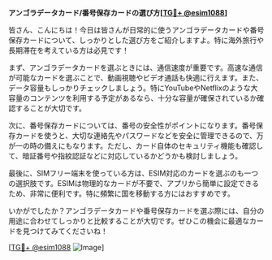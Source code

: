 **アンゴラデータカード/番号保存カードの選び方[[TG💪+ @esim1088](https://t.me/s/esim1088)]**

皆さん、こんにちは！今日は皆さんが日常的に使うアンゴラデータカードや番号保存カードについて、しっかりとした選び方をご紹介しますよ。特に海外旅行や長期滞在を考えている方は必見です！

まず、アンゴラデータカードを選ぶときには、通信速度が重要です。高速な通信が可能なカードを選ぶことで、動画視聴やビデオ通話も快適に行えます。また、データ容量もしっかりチェックしましょう。特にYouTubeやNetflixのような大容量のコンテンツを利用する予定があるなら、十分な容量が確保されているか確認することが大切です。

次に、番号保存カードについては、番号の安全性がポイントになります。番号保存カードを使うと、大切な連絡先やパスワードなどを安全に管理できるので、万が一の時の備えにもなります。ただし、カード自体のセキュリティ機能も確認して、暗証番号や指紋認証などに対応しているかどうかも検討しましょう。

最後に、SIMフリー端末を使っている方は、ESIM対応のカードを選ぶのも一つの選択肢です。ESIMは物理的なカードが不要で、アプリから簡単に設定できるため、非常に便利です。特に頻繁に国を移動する方にはおすすめです。

いかがでしたか？アンゴラデータカードや番号保存カードを選ぶ際には、自分の用途に合わせてしっかりと比較することが大切です。ぜひこの機会に最適なカードを見つけてみてくださいね！

[[TG💪+ @esim1088](https://t.me/s/esim1088) ![Image](https://i.postimg.cc/Y0z9fWf4/image.png)]